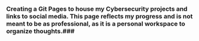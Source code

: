 ### Creating a Git Pages to house my Cybersecurity projects and links to social media. This page reflects my progress and is not meant to be as professional, as it is a personal workspace to organize thoughts.###

